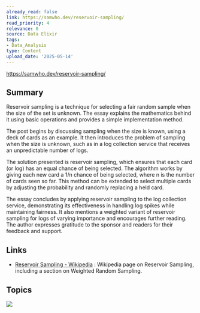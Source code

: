 ```yaml
---
already_read: false
link: https://samwho.dev/reservoir-sampling/
read_priority: 4
relevance: 0
source: Data Elixir
tags:
- Data_Analysis
type: Content
upload_date: '2025-05-14'
---
```


https://samwho.dev/reservoir-sampling/
## Summary

Reservoir sampling is a technique for selecting a fair random sample when the size of the set is unknown. The essay explains the mathematics behind it using basic operations and provides a simple implementation method.

The post begins by discussing sampling when the size is known, using a deck of cards as an example. It then introduces the problem of sampling when the size is unknown, such as in a log collection service that receives an unpredictable number of logs.

The solution presented is reservoir sampling, which ensures that each card (or log) has an equal chance of being selected. The algorithm works by giving each new card a 1/n chance of being selected, where n is the number of cards seen so far. This method can be extended to select multiple cards by adjusting the probability and randomly replacing a held card.

The essay concludes by applying reservoir sampling to the log collection service, demonstrating its effectiveness in handling log spikes while maintaining fairness. It also mentions a weighted variant of reservoir sampling for logs of varying importance and encourages further reading. The author expresses gratitude to the sponsor and readers for their feedback and support.
## Links

- [Reservoir Sampling - Wikipedia](https://en.wikipedia.org/wiki/Reservoir_sampling#Weighted_random_sampling) : Wikipedia page on Reservoir Sampling, including a section on Weighted Random Sampling.

## Topics

![](topics/Concept/Reservoir%20Sampling)